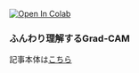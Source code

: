 [![Open In Colab](https://colab.research.google.com/assets/colab-badge.svg)](https://colab.research.google.com/github/mfmf-gaupon/zenn-article-code/blob/main/ふんわり理解するGrad-CAM/tensorflow_gradcam.ipynb)  
### ふんわり理解するGrad-CAM

記事本体は[こちら](https://zenn.dev/iq108uni/articles/7269a1b72f42be)
